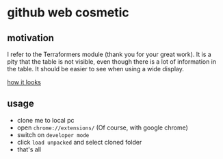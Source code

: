 # github web cosmetic

## motivation

I refer to the Terraformers module (thank you for your great work).
It is a pity that the table is not visible, even though there is a lot of information in the table.
It should be easier to see when using a wide display.

[how it looks](https://github.com/officel/github-web-cosmetic/issues/1)

## usage

- clone me to local pc
- open `chrome://extensions/` (Of course, with google chrome)
- switch on `developer mode`
- click `load unpacked` and select cloned folder
- that's all
